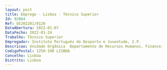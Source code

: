 ```yaml
--- 
layout: post
title: Emprego - Lisboa - Técnico Superior
Id: 92864
Ref: OE202201/0120
DataAbertura: 2022-01-07
DataFecho: 2022-01-24
Trabalho: Técnico Superior
Empregador: Instituto Português do Desporto e Juventude, I.P.
Descricao: Unidade Orgânica  Departamento de Recursos Humanos, Financeiros e Patrimoniais.Elaboração de procedimentos na plataforma SaphetyGoV.  Tratamento de faturação. Realização de atividades no âmbito da contratação pública. Tratamento de processos de viagens e alojamento. Gestão do Património do IPDJ, I.P.
CodigoPostal: 1250-190 LISBOA
Concelho: Lisboa
Distrito: Lisboa
--- 
```

